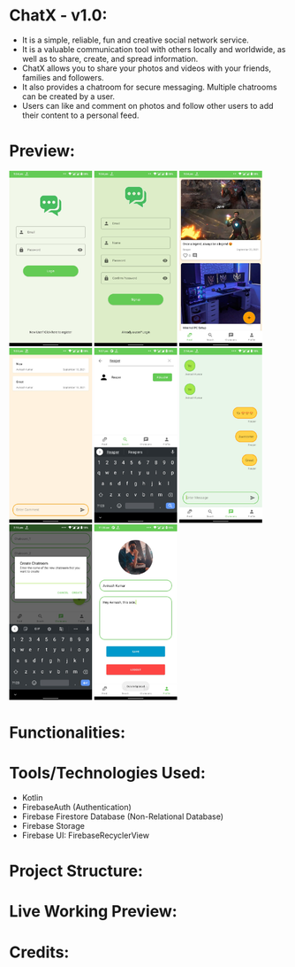 # ChatX - v1.0:

- It is a simple, reliable, fun and creative social network service.
- It is a valuable communication tool with others locally and worldwide, as well as to share, create, and spread information.
- ChatX allows you to share your photos and videos with your friends, families and followers.
- It also provides a chatroom for secure messaging. Multiple chatrooms can be created by a user.
- Users can like and comment on photos and follow other users to add their content to a personal feed.

# Preview:

<p float="left">
  <img src="preview/1.jpeg" width="150" />
  <img src="preview/2.jpeg" width="150" /> 
  <img src="preview/3.jpeg" width="150" />
  <img src="preview/4.jpeg" width="150" />
  <img src="preview/5.jpeg" width="150" />
  <img src="preview/6.jpeg" width="150" />
  <img src="preview/7.jpeg" width="150" />
  <img src="preview/8.jpeg" width="150" />
</p>

# Functionalities:

# Tools/Technologies Used:

- Kotlin
- FirebaseAuth (Authentication)
- Firebase Firestore Database (Non-Relational Database)
- Firebase Storage
- Firebase UI: FirebaseRecyclerView

# Project Structure:

# Live Working Preview:

# Credits:
